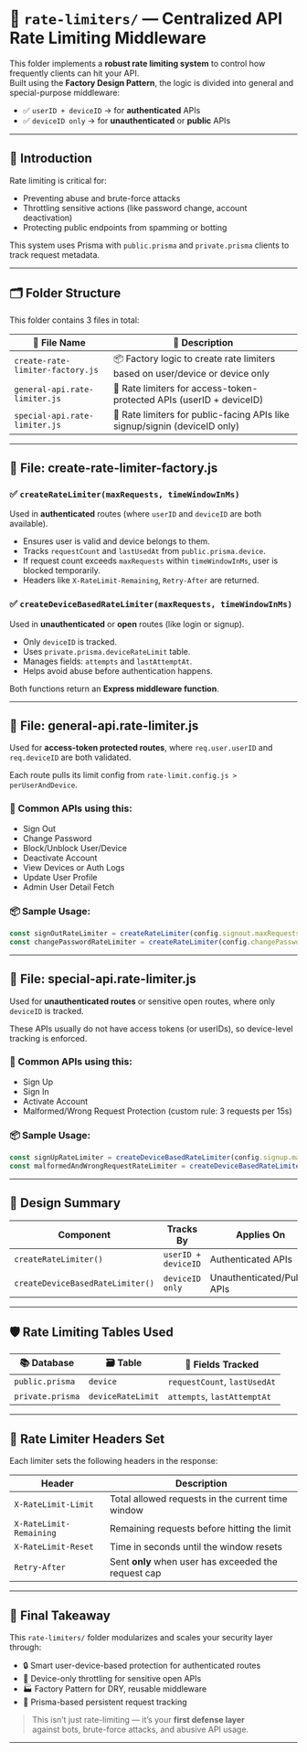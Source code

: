 # 🚦 `rate-limiters/` — Centralized API Rate Limiting Middleware

This folder implements a **robust rate limiting system** to control how frequently clients can hit your API.  
Built using the **Factory Design Pattern**, the logic is divided into general and special-purpose middleware:

- ✅ `userID + deviceID` → for **authenticated** APIs
- ✅ `deviceID only` → for **unauthenticated** or **public** APIs

---

## 📖 **Introduction**

Rate limiting is critical for:

- Preventing abuse and brute-force attacks
- Throttling sensitive actions (like password change, account deactivation)
- Protecting public endpoints from spamming or botting

This system uses Prisma with `public.prisma` and `private.prisma` clients to track request metadata.

---

## 🗂️ **Folder Structure**
This folder contains 3 files in total:

| 📄 File Name                     | 🧠 Description                                                                 |
|----------------------------------|-------------------------------------------------------------------------------|
| `create-rate-limiter-factory.js` | 📦 Factory logic to create rate limiters based on user/device or device only |
| `general-api.rate-limiter.js`    | 🔐 Rate limiters for access-token-protected APIs (userID + deviceID)         |
| `special-api.rate-limiter.js`    | 📴 Rate limiters for public-facing APIs like signup/signin (deviceID only)    |

---

## 📄 **File: create-rate-limiter-factory.js**

### ✅ `createRateLimiter(maxRequests, timeWindowInMs)`
Used in **authenticated** routes (where `userID` and `deviceID` are both available).

- Ensures user is valid and device belongs to them.
- Tracks `requestCount` and `lastUsedAt` from `public.prisma.device`.
- If request count exceeds `maxRequests` within `timeWindowInMs`, user is blocked temporarily.
- Headers like `X-RateLimit-Remaining`, `Retry-After` are returned.

### ✅ `createDeviceBasedRateLimiter(maxRequests, timeWindowInMs)`
Used in **unauthenticated** or **open** routes (like login or signup).

- Only `deviceID` is tracked.
- Uses `private.prisma.deviceRateLimit` table.
- Manages fields: `attempts` and `lastAttemptAt`.
- Helps avoid abuse before authentication happens.

Both functions return an **Express middleware function**.

---

## 📄 **File: general-api.rate-limiter.js**

Used for **access-token protected routes**, where `req.user.userID` and `req.deviceID` are both validated.

Each route pulls its limit config from `rate-limit.config.js > perUserAndDevice`.

### 🧪 Common APIs using this:
- Sign Out
- Change Password
- Block/Unblock User/Device
- Deactivate Account
- View Devices or Auth Logs
- Update User Profile
- Admin User Detail Fetch

### 📦 Sample Usage:
```js
const signOutRateLimiter = createRateLimiter(config.signout.maxRequests, config.signout.windowMs);
const changePasswordRateLimiter = createRateLimiter(config.changePassword.maxRequests, config.changePassword.windowMs);
```

---

## 📄 **File: special-api.rate-limiter.js**

Used for **unauthenticated routes** or sensitive open routes, where only `deviceID` is tracked.

These APIs usually do not have access tokens (or userIDs), so device-level tracking is enforced.

### 🧪 Common APIs using this:
- Sign Up
- Sign In
- Activate Account
- Malformed/Wrong Request Protection (custom rule: 3 requests per 15s)

### 📦 Sample Usage:
```js
const signUpRateLimiter = createDeviceBasedRateLimiter(config.signup.maxRequests, config.signup.windowMs);
const malformedAndWrongRequestRateLimiter = createDeviceBasedRateLimiter(3, 15_000);
```

---

## 🧠 **Design Summary**

| Component                        | Tracks By         | Applies On                  |
|----------------------------------|-------------------|-----------------------------|
| `createRateLimiter()`            | `userID + deviceID` | Authenticated APIs        |
| `createDeviceBasedRateLimiter()` | `deviceID only`     | Unauthenticated/Public APIs|

---

## 🛡️ **Rate Limiting Tables Used**

| 📚 Database        | 🗃️ Table             | 🧩 Fields Tracked                          |
|--------------------|----------------------|--------------------------------------------|
| `public.prisma`    | `device`             | `requestCount`, `lastUsedAt`               |
| `private.prisma`   | `deviceRateLimit`    | `attempts`, `lastAttemptAt`                |

---

## 🧾 **Rate Limiter Headers Set**

Each limiter sets the following headers in the response:

| Header                  | Description                                         |
|--------------------------|-----------------------------------------------------|
| `X-RateLimit-Limit`     | Total allowed requests in the current time window   |
| `X-RateLimit-Remaining` | Remaining requests before hitting the limit         |
| `X-RateLimit-Reset`     | Time in seconds until the window resets             |
| `Retry-After`           | Sent **only** when user has exceeded the request cap|

---

## 🎯 **Final Takeaway**

This `rate-limiters/` folder modularizes and scales your security layer through:

- 🔒 Smart user-device-based protection for authenticated routes
- 🔐 Device-only throttling for sensitive open APIs
- 🏭 Factory Pattern for DRY, reusable middleware
- 💾 Prisma-based persistent request tracking

> This isn’t just rate-limiting — it’s your **first defense layer**  
> against bots, brute-force attacks, and abusive API usage.

---

